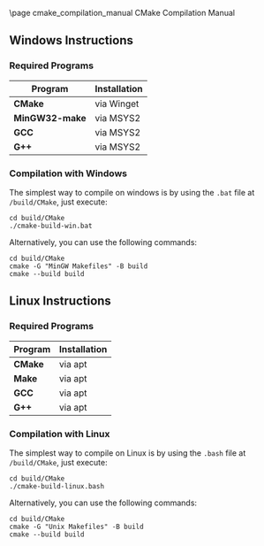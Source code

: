 \page cmake_compilation_manual CMake Compilation Manual

## Windows Instructions

### Required Programs

| Program          | Installation |
| ---------------- | ------------ |
| **CMake**        | via Winget   |
| **MinGW32-make** | via MSYS2    |
| **GCC**          | via MSYS2    |
| **G++**          | via MSYS2    |

### Compilation with Windows

The simplest way to compile on windows is by using the `.bat` file at `/build/CMake`, just execute:

```
cd build/CMake
./cmake-build-win.bat
```

Alternatively, you can use the following commands:

```
cd build/CMake
cmake -G "MinGW Makefiles" -B build
cmake --build build
```

## Linux Instructions

### Required Programs

| Program   | Installation |
| --------- | ------------ |
| **CMake** | via apt      |
| **Make**  | via apt      |
| **GCC**   | via apt      |
| **G++**   | via apt      |

### Compilation with Linux

The simplest way to compile on Linux is by using the `.bash` file at `/build/CMake`, just execute:

```
cd build/CMake
./cmake-build-linux.bash
```

Alternatively, you can use the following commands:

```
cd build/CMake
cmake -G "Unix Makefiles" -B build
cmake --build build
```
